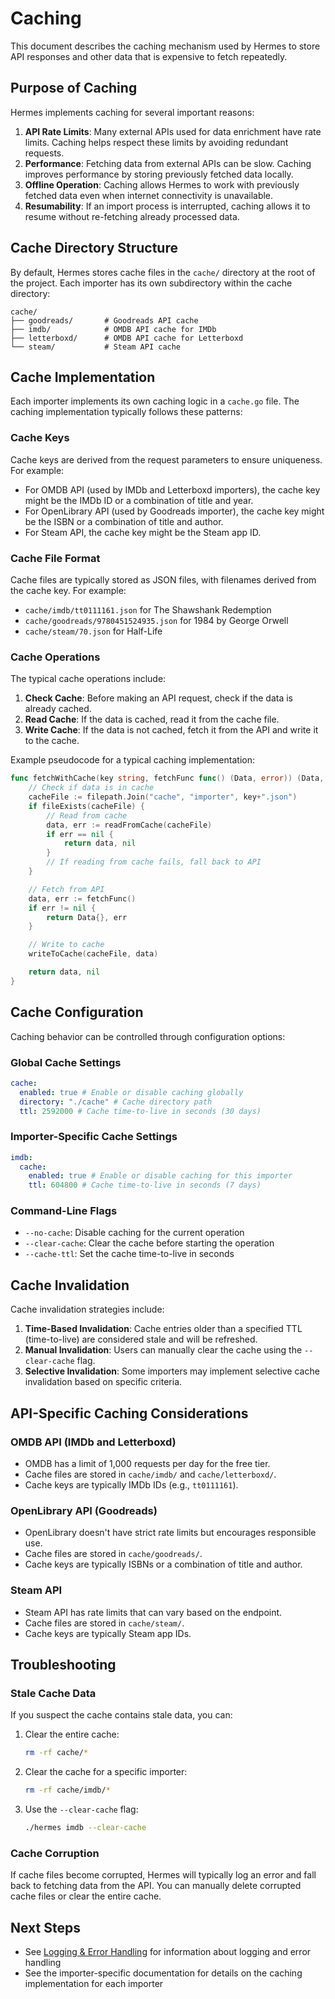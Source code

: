 # Caching

This document describes the caching mechanism used by Hermes to store API responses and other data that is expensive to fetch repeatedly.

## Purpose of Caching

Hermes implements caching for several important reasons:

1. **API Rate Limits**: Many external APIs used for data enrichment have rate limits. Caching helps respect these limits by avoiding redundant requests.
2. **Performance**: Fetching data from external APIs can be slow. Caching improves performance by storing previously fetched data locally.
3. **Offline Operation**: Caching allows Hermes to work with previously fetched data even when internet connectivity is unavailable.
4. **Resumability**: If an import process is interrupted, caching allows it to resume without re-fetching already processed data.

## Cache Directory Structure

By default, Hermes stores cache files in the `cache/` directory at the root of the project. Each importer has its own subdirectory within the cache directory:

```
cache/
├── goodreads/       # Goodreads API cache
├── imdb/            # OMDB API cache for IMDb
├── letterboxd/      # OMDB API cache for Letterboxd
└── steam/           # Steam API cache
```

## Cache Implementation

Each importer implements its own caching logic in a `cache.go` file. The caching implementation typically follows these patterns:

### Cache Keys

Cache keys are derived from the request parameters to ensure uniqueness. For example:

- For OMDB API (used by IMDb and Letterboxd importers), the cache key might be the IMDb ID or a combination of title and year.
- For OpenLibrary API (used by Goodreads importer), the cache key might be the ISBN or a combination of title and author.
- For Steam API, the cache key might be the Steam app ID.

### Cache File Format

Cache files are typically stored as JSON files, with filenames derived from the cache key. For example:

- `cache/imdb/tt0111161.json` for The Shawshank Redemption
- `cache/goodreads/9780451524935.json` for 1984 by George Orwell
- `cache/steam/70.json` for Half-Life

### Cache Operations

The typical cache operations include:

1. **Check Cache**: Before making an API request, check if the data is already cached.
2. **Read Cache**: If the data is cached, read it from the cache file.
3. **Write Cache**: If the data is not cached, fetch it from the API and write it to the cache.

Example pseudocode for a typical caching implementation:

```go
func fetchWithCache(key string, fetchFunc func() (Data, error)) (Data, error) {
    // Check if data is in cache
    cacheFile := filepath.Join("cache", "importer", key+".json")
    if fileExists(cacheFile) {
        // Read from cache
        data, err := readFromCache(cacheFile)
        if err == nil {
            return data, nil
        }
        // If reading from cache fails, fall back to API
    }

    // Fetch from API
    data, err := fetchFunc()
    if err != nil {
        return Data{}, err
    }

    // Write to cache
    writeToCache(cacheFile, data)

    return data, nil
}
```

## Cache Configuration

Caching behavior can be controlled through configuration options:

### Global Cache Settings

```yaml
cache:
  enabled: true # Enable or disable caching globally
  directory: "./cache" # Cache directory path
  ttl: 2592000 # Cache time-to-live in seconds (30 days)
```

### Importer-Specific Cache Settings

```yaml
imdb:
  cache:
    enabled: true # Enable or disable caching for this importer
    ttl: 604800 # Cache time-to-live in seconds (7 days)
```

### Command-Line Flags

- `--no-cache`: Disable caching for the current operation
- `--clear-cache`: Clear the cache before starting the operation
- `--cache-ttl`: Set the cache time-to-live in seconds

## Cache Invalidation

Cache invalidation strategies include:

1. **Time-Based Invalidation**: Cache entries older than a specified TTL (time-to-live) are considered stale and will be refreshed.
2. **Manual Invalidation**: Users can manually clear the cache using the `--clear-cache` flag.
3. **Selective Invalidation**: Some importers may implement selective cache invalidation based on specific criteria.

## API-Specific Caching Considerations

### OMDB API (IMDb and Letterboxd)

- OMDB has a limit of 1,000 requests per day for the free tier.
- Cache files are stored in `cache/imdb/` and `cache/letterboxd/`.
- Cache keys are typically IMDb IDs (e.g., `tt0111161`).

### OpenLibrary API (Goodreads)

- OpenLibrary doesn't have strict rate limits but encourages responsible use.
- Cache files are stored in `cache/goodreads/`.
- Cache keys are typically ISBNs or a combination of title and author.

### Steam API

- Steam API has rate limits that can vary based on the endpoint.
- Cache files are stored in `cache/steam/`.
- Cache keys are typically Steam app IDs.

## Troubleshooting

### Stale Cache Data

If you suspect the cache contains stale data, you can:

1. Clear the entire cache:

   ```bash
   rm -rf cache/*
   ```

2. Clear the cache for a specific importer:

   ```bash
   rm -rf cache/imdb/*
   ```

3. Use the `--clear-cache` flag:
   ```bash
   ./hermes imdb --clear-cache
   ```

### Cache Corruption

If cache files become corrupted, Hermes will typically log an error and fall back to fetching data from the API. You can manually delete corrupted cache files or clear the entire cache.

## Next Steps

- See [Logging & Error Handling](07_logging_error_handling.md) for information about logging and error handling
- See the importer-specific documentation for details on the caching implementation for each importer
